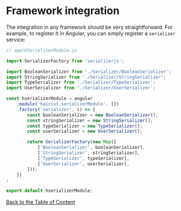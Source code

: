 # Framework integration

The integration in any framework should be very straightforward. For example, to register it in Angular, you can simply
register a `serializer` service:

```js
// app/HSerializerModule.js

import SerializerFactory from 'serializerjs';

import BooleanSerializer from './Serializer/BooleanSerializer';
import StringSerializer from './Serializer/StringSerializer';
import TypeSerializer from './Serializer/TypeSerializer';
import UserSerializer from './Serializer/UserSerializer';

const hserializerModule = angular
    .module('haircvt.serializerModule', [])
    .factory('serializer', () => {
        const booleanSerializer = new BooleanSerializer();
        const stringSerializer = new StringSerializer();
        const typeSerializer = new TypeSerializer();
        const userSerializer = new UserSerializer();

        return SerializerFactory(new Map([
            ['BooleanSerializer', booleanSerializer],
            ['StringSerializer', stringSerializer],
            ['TypeSerializer', typeSerializer],
            ['UserSerializer', userSerializer],
        ]));
    })
;

export default hserializerModule;
```

[Back to the Table of Content](https://github.com/haircvt/serializerjs/manual/overview.html#table-of-content)
